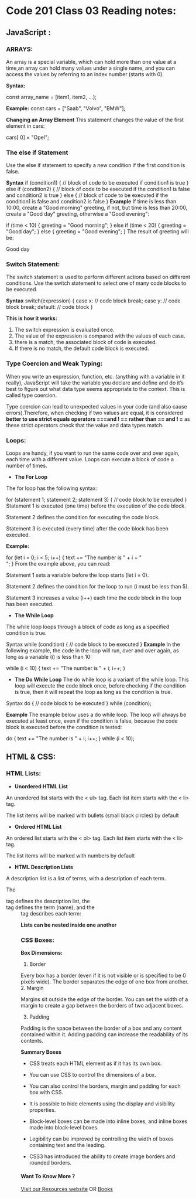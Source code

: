 # Code 201 Class 03 Reading notes:

## JavaScript :

### ARRAYS:
An array is a special variable, which can hold more than one value at a time,an array can hold many values under a single name, and you can access the values by referring to an index number (starts with 0).

**Syntax:**

const array_name = [item1, item2, ...];     

**Example:**
const cars = ["Saab", "Volvo", "BMW"];


**Changing an Array Element**
This statement changes the value of the first element in cars:

cars[ 0] = "Opel";

### The else if Statement
Use the else if statement to specify a new condition if the first condition is false.

**Syntax**
if (condition1) {
  //  block of code to be executed if condition1 is true
} else if (condition2) {
  //  block of code to be executed if the condition1 is false and condition2 is true
} else {
  //  block of code to be executed if the condition1 is false and condition2 is false
}
**Example**
If time is less than 10:00, create a "Good morning" greeting, if not, but time is less than 20:00, create a "Good day" greeting, otherwise a "Good evening":

if (time < 10) {
  greeting = "Good morning";
} else if (time < 20) {
  greeting = "Good day";
} else {
  greeting = "Good evening";
}
The result of greeting will be:

Good day

### Switch Statement:
The switch statement is used to perform different actions based on different conditions.
Use the switch statement to select one of many code blocks to be executed.

**Syntax**
switch(expression) {
  case x:
    // code block
    break;
  case y:
    // code block
    break;
  default:
    // code block
}

**This is how it works:**

1. The switch expression is evaluated once.
2. The value of the expression is compared with the values of each case.
3. there is a match, the associated block of code is executed.
4. If there is no match, the default code block is executed.

### Type Coercion and Weak Typing:

When you write an expression, function, etc. (anything with a variable in it really), JavaScript will take the variable you declare and define and do it’s best to figure out what data type seems appropriate to the context. This is called type coercion.

Type coercion can lead to unexpected values in your code (and also cause errors).Therefore, when checking if two values are equal, it is considered
**better to use strict equals operators ===and ! == rather than == and ! =** as these strict operators check that the value and data types match.

### Loops:

Loops are handy, if you want to run the same code over and over again, each time with a different value.
Loops can execute a block of code a number of times.

* **The For Loop**

The for loop has the following syntax:

for (statement 1; statement 2; statement 3) {
  // code block to be executed
}
Statement 1 is executed (one time) before the execution of the code block.

Statement 2 defines the condition for executing the code block.

Statement 3 is executed (every time) after the code block has been executed.


**Example:**

for (let i = 0; i < 5; i++) {
  text += "The number is " + i + "<br>";
}
From the example above, you can read:

Statement 1 sets a variable before the loop starts (let i = 0).

Statement 2 defines the condition for the loop to run (i must be less than 5).

Statement 3 increases a value (i++) each time the code block in the loop has been executed.

* **The While Loop**

The while loop loops through a block of code as long as a specified condition is true.

Syntax
while (condition) {
  // code block to be executed
}
**Example**
In the following example, the code in the loop will run, over and over again, as long as a variable (i) is less than 10:


while (i < 10) {
  text += "The number is " + i;
  i++;
}

* **The Do While Loop**
The do while loop is a variant of the while loop. This loop will execute the code block once, before checking if the condition is true, then it will repeat the loop as long as the condition is true.

Syntax
do {
  // code block to be executed
}
while (condition);

**Example**
The example below uses a do while loop. The loop will always be executed at least once, even if the condition is false, because the code block is executed before the condition is tested:


do {
  text += "The number is " + i;
  i++;
}
while (i < 10);


## HTML & CSS:

### HTML Lists:

* **Unordered HTML List**

 An unordered list starts with the < ul> tag. Each list item starts with the 
< li> tag.

The list items will be marked with bullets (small black circles) by default

* **Ordered HTML List**

An ordered list starts with the < ol> tag. Each list item starts with the 
< li> tag.

The list items will be marked with numbers by default


* **HTML Description Lists**


A description list is a list of terms, with a description of each term.

The <dl> tag defines the description list, the <dt> tag defines the term (name), and the <dd> tag describes each term:


**Lists can be nested inside one another**

### CSS Boxes:

**Box Dimensions:**


1. Border

Every box has a border (even if it is not visible or is specified to
be 0 pixels wide). The border separates the edge of one box from another.
2. Margin

Margins sit outside the edge of the border. You can set the width of a margin to create a gap between the borders of two
adjacent boxes.

3. Padding

Padding is the space between the border of a box and any
content contained within it. Adding padding can increase the readability of its contents.







**Summary Boxes**

* CSS treats each HTML element as if it has its own box.

* You can use CSS to control the dimensions of a box.

*  You can also control the borders, margin and padding
for each box with CSS.

* It is possible to hide elements using the display and
visibility properties.

* Block-level boxes can be made into inline boxes, and
inline boxes made into block-level boxes.

* Legibility can be improved by controlling the width of
boxes containing text and the leading.

* CSS3 has introduced the ability to create image
borders and rounded borders.



#### Want To Know More ? 
[Visit our Resources website](https://www.w3schools.com)
OR
[Books](https://www.wiley.com/en-us/Web+Design+with+HTML%2C+CSS%2C+JavaScript+and+jQuery+Set-p-9781119038634)